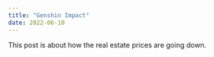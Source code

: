 ```yaml
---
title: "Genshin Impact"
date: 2022-06-10
---
```

This post is about how the real estate prices are going down.
